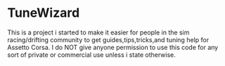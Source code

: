 # TuneWizard
This is a project i started to make it easier for people in the sim racing/drifting community to get guides,tips,tricks,and tuning help for Assetto Corsa.
I do NOT give anyone permission to use this code for any sort of private or commercial use unless i state otherwise.

